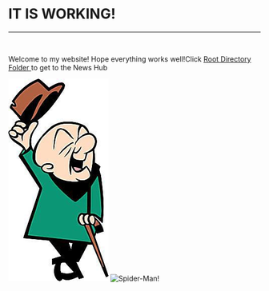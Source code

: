 <h1>IT IS WORKING!</h1>
<hr>
<br>
<p>Welcome to my website! Hope everything works well!Click
<a href="Root_Directory_Folder/Main_Screen" target="_self"> Root Directory Folder </a>
to get to the News Hub</p>
<img src="Root_Directory_Folder/Images/mr-magoo.jpg" alt="Mr. Magoo!"/>
<img src="Root_Directory_Folder/Images/Spider-Man_Sunset.jpg" alt="Spider-Man!"/>